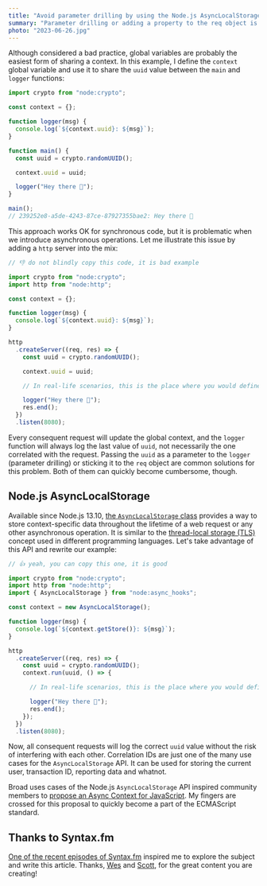 ```yaml
---
title: "Avoid parameter drilling by using the Node.js AsyncLocalStorage"
summary: "Parameter drilling or adding a property to the req object is a common solution for sharing context between asynchronous operations. There is a better way though."
photo: "2023-06-26.jpg"
---
```


Although considered a bad practice, global variables are probably the easiest form of sharing a context. In this example, I define the `context` global variable and use it to share the `uuid` value between the `main` and `logger` functions:

```js {hl_lines=[3,6,12]}
import crypto from "node:crypto";

const context = {};

function logger(msg) {
  console.log(`${context.uuid}: ${msg}`);
}

function main() {
  const uuid = crypto.randomUUID();

  context.uuid = uuid;

  logger("Hey there 👋");
}

main();
// 239252e8-a5de-4243-87ce-87927355bae2: Hey there 👋
```

This approach works OK for synchronous code, but it is problematic when we introduce asynchronous operations. Let me illustrate this issue by adding a `http` server into the mix:

```js  {hl_lines=[6,9,16]}
// 👎 do not blindly copy this code, it is bad example

import crypto from "node:crypto";
import http from "node:http";

const context = {};

function logger(msg) {
  console.log(`${context.uuid}: ${msg}`);
}

http
  .createServer((req, res) => {
    const uuid = crypto.randomUUID();

    context.uuid = uuid;

    // In real-life scenarios, this is the place where you would define some asynchronous operations that take some time to complete.

    logger("Hey there 👋");
    res.end();
  })
  .listen(8080);
```

Every consequent request will update the global context, and the `logger` function will always log the last value of `uuid`, not necessarily the one correlated with the request. Passing the `uuid` as a parameter to the `logger` (parameter drilling) or sticking it to the `req` object are common solutions for this problem. Both of them can quickly become cumbersome, though.

## Node.js AsyncLocalStorage

Available since Node.js 13.10, [the `AsyncLocalStorage` class](https://nodejs.org/api/async_context.html) provides a way to store context-specific data throughout the lifetime of a web request or any other asynchronous operation. It is similar to the [thread-local storage (TLS)](https://en.wikipedia.org/wiki/Thread-local_storage) concept used in different programming languages. Let's take advantage of this API and  rewrite our example:

```js   {hl_lines=[5,7,10,16]}
// 👍 yeah, you can copy this one, it is good

import crypto from "node:crypto";
import http from "node:http";
import { AsyncLocalStorage } from "node:async_hooks";

const context = new AsyncLocalStorage();

function logger(msg) {
  console.log(`${context.getStore()}: ${msg}`);
}

http
  .createServer((req, res) => {
    const uuid = crypto.randomUUID();
    context.run(uuid, () => {

      // In real-life scenarios, this is the place where you would define some asynchronous operations that take some time to complete.

      logger("Hey there 👋");
      res.end();
    });
  })
  .listen(8080);
```

Now, all consequent requests will log the correct `uuid` value without the risk of interfering with each other. Correlation IDs are just one of the many use cases for the `AsyncLocalStorage` API. It can be used for storing the current user, transaction ID, reporting data and whatnot.

Broad uses cases of the Node.js `AsyncLocalStorage` API inspired community members to [propose an Async Context for JavaScript](https://github.com/tc39/proposal-async-context). My fingers are crossed for this proposal to quickly become a part of the ECMAScript standard.

## Thanks to Syntax.fm

[One of the recent episodes of Syntax.fm](https://syntax.fm/show/629/asynclocalstorage-asynccontext-api) inspired me to explore the subject and write this article. Thanks, [Wes](https://wesbos.com) and [Scott](https://tolin.ski), for the great content you are creating!

